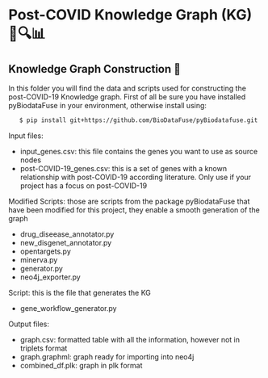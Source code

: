 # Post-COVID Knowledge Graph (KG) 🦠🔍📊

## Knowledge Graph Construction 🧩
In this folder you will find the data and scripts used for constructing the post-COVID-19 Knowledge graph.
First of all be sure you have installed pyBiodataFuse in your environment, otherwise install using:

```bash
   $ pip install git+https://github.com/BioDataFuse/pyBiodatafuse.git
 ```
Input files:
- input_genes.csv: this file contains the genes you want to use as source nodes
- post-COVID-19_genes.csv: this is a set of genes with a known relationship with post-COVID-19 according literature. Only use if your project has a focus on post-COVID-19

Modified Scripts: those are scripts from the package pyBiodataFuse that have been modified for this project, they enable a smooth generation of the graph
- drug_diseease_annotator.py
- new_disgenet_annotator.py
- opentargets.py
- minerva.py
- generator.py
- neo4j_exporter.py

Script: this is the file that generates the KG
- gene_workflow_generator.py

Output files:
- graph.csv: formatted table with all the information, however not in triplets format
- graph.graphml: graph ready for importing into neo4j
- combined_df.plk: graph in plk format
